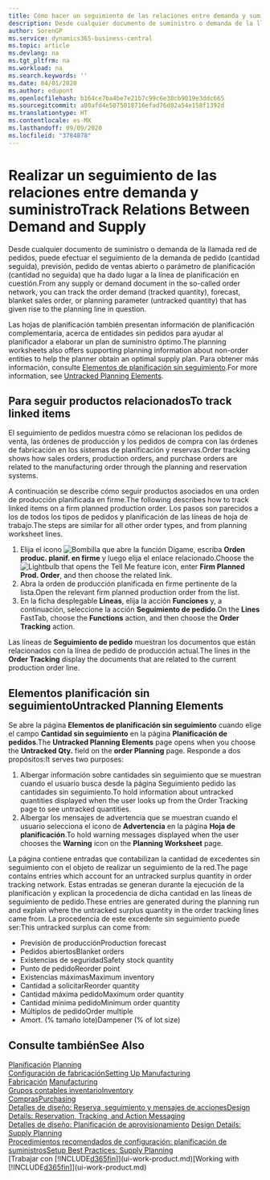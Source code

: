 ```yaml
---
title: Cómo hacer un seguimiento de las relaciones entre demanda y suministro | Documentos de Microsoft
description: Desde cualquier documento de suministro o demanda de la llamada red de pedidos, puede efectuar el seguimiento de la demanda de pedido (cantidad seguida), previsión, pedido de ventas abierto o parámetro de planificación (cantidad no seguida) que ha dado lugar a la línea de planificación en cuestión.
author: SorenGP
ms.service: dynamics365-business-central
ms.topic: article
ms.devlang: na
ms.tgt_pltfrm: na
ms.workload: na
ms.search.keywords: ''
ms.date: 04/01/2020
ms.author: edupont
ms.openlocfilehash: b164ce7ba4be7e21b7c99c6e38cb9019e3ddc665
ms.sourcegitcommit: a80afd4e5075018716efad76d82a54e158f1392d
ms.translationtype: HT
ms.contentlocale: es-MX
ms.lasthandoff: 09/09/2020
ms.locfileid: "3784878"
---
```

# <a name="track-relations-between-demand-and-supply"></a><span data-ttu-id="1ec70-103">Realizar un seguimiento de las relaciones entre demanda y suministro</span><span class="sxs-lookup"><span data-stu-id="1ec70-103">Track Relations Between Demand and Supply</span></span>
<span data-ttu-id="1ec70-104">Desde cualquier documento de suministro o demanda de la llamada red de pedidos, puede efectuar el seguimiento de la demanda de pedido (cantidad seguida), previsión, pedido de ventas abierto o parámetro de planificación (cantidad no seguida) que ha dado lugar a la línea de planificación en cuestión.</span><span class="sxs-lookup"><span data-stu-id="1ec70-104">From any supply or demand document in the so-called order network, you can track the order demand (tracked quantity), forecast, blanket sales order, or planning parameter (untracked quantity) that has given rise to the planning line in question.</span></span>

<span data-ttu-id="1ec70-105">Las hojas de planificación también presentan información de planificación complementaria, acerca de entidades sin pedidos para ayudar al planificador a elaborar un plan de suministro óptimo.</span><span class="sxs-lookup"><span data-stu-id="1ec70-105">The planning worksheets also offers supporting planning information about non-order entities to help the planner obtain an optimal supply plan.</span></span> <span data-ttu-id="1ec70-106">Para obtener más información, consulte [Elementos de planificación sin seguimiento](production-how-track-demand-supply.md#untracked-planning-elements).</span><span class="sxs-lookup"><span data-stu-id="1ec70-106">For more information, see [Untracked Planning Elements](production-how-track-demand-supply.md#untracked-planning-elements).</span></span>

## <a name="to-track-linked-items"></a><span data-ttu-id="1ec70-107">Para seguir productos relacionados</span><span class="sxs-lookup"><span data-stu-id="1ec70-107">To track linked items</span></span>
<span data-ttu-id="1ec70-108">El seguimiento de pedidos muestra cómo se relacionan los pedidos de venta, las órdenes de producción y los pedidos de compra con las órdenes de fabricación en los sistemas de planificación y reservas.</span><span class="sxs-lookup"><span data-stu-id="1ec70-108">Order tracking shows how sales orders, production orders, and purchase orders are related to the manufacturing order through the planning and reservation systems.</span></span>

<span data-ttu-id="1ec70-109">A continuación se describe cómo seguir productos asociados en una orden de producción planificada en firme.</span><span class="sxs-lookup"><span data-stu-id="1ec70-109">The following describes how to track linked items on a firm planned production order.</span></span> <span data-ttu-id="1ec70-110">Los pasos son parecidos a los de todos los tipos de pedidos y planificación de las líneas de hoja de trabajo.</span><span class="sxs-lookup"><span data-stu-id="1ec70-110">The steps are similar for all other order types, and from planning worksheet lines.</span></span>

1. <span data-ttu-id="1ec70-111">Elija el icono ![Bombilla que abre la función Dígame](media/ui-search/search_small.png "Dígame qué desea hacer"), escriba **Orden produc. planif. en firme** y luego elija el enlace relacionado.</span><span class="sxs-lookup"><span data-stu-id="1ec70-111">Choose the ![Lightbulb that opens the Tell Me feature](media/ui-search/search_small.png "Tell me what you want to do") icon, enter **Firm Planned Prod. Order**, and then choose the related link.</span></span>
2. <span data-ttu-id="1ec70-112">Abra la orden de producción planificada en firme pertinente de la lista.</span><span class="sxs-lookup"><span data-stu-id="1ec70-112">Open the relevant firm planned production order from the list.</span></span>
3. <span data-ttu-id="1ec70-113">En la ficha desplegable **Líneas**, elija la acción **Funciones** y, a continuación, seleccione la acción **Seguimiento de pedido**.</span><span class="sxs-lookup"><span data-stu-id="1ec70-113">On the **Lines** FastTab, choose the **Functions** action, and then choose the **Order Tracking** action.</span></span>

<span data-ttu-id="1ec70-114">Las líneas de **Seguimiento de pedido** muestran los documentos que están relacionados con la línea de pedido de producción actual.</span><span class="sxs-lookup"><span data-stu-id="1ec70-114">The lines in the **Order Tracking** display the documents that are related to the current production order line.</span></span>

## <a name="untracked-planning-elements"></a><span data-ttu-id="1ec70-115">Elementos planificación sin seguimiento</span><span class="sxs-lookup"><span data-stu-id="1ec70-115">Untracked Planning Elements</span></span>
<span data-ttu-id="1ec70-116">Se abre la página **Elementos de planificación sin seguimiento** cuando elige el campo **Cantidad sin seguimiento** en la página **Planificación de pedidos**.</span><span class="sxs-lookup"><span data-stu-id="1ec70-116">The **Untracked Planning Elements** page opens when you choose the **Untracked Qty.** field on the **order Planning** page.</span></span> <span data-ttu-id="1ec70-117">Responde a dos propósitos:</span><span class="sxs-lookup"><span data-stu-id="1ec70-117">It serves two purposes:</span></span>

1. <span data-ttu-id="1ec70-118">Albergar información sobre cantidades sin seguimiento que se muestran cuando el usuario busca desde la página Seguimiento pedido las cantidades sin seguimiento.</span><span class="sxs-lookup"><span data-stu-id="1ec70-118">To hold information about untracked quantities displayed when the user looks up from the Order Tracking page to see untracked quantities.</span></span>
2. <span data-ttu-id="1ec70-119">Albergar los mensajes de advertencia que se muestran cuando el usuario selecciona el icono de **Advertencia** en la página **Hoja de planificación**.</span><span class="sxs-lookup"><span data-stu-id="1ec70-119">To hold warning messages displayed when the user chooses the **Warning** icon on the **Planning Worksheet** page.</span></span>

<span data-ttu-id="1ec70-120">La página contiene entradas que contabilizan la cantidad de excedentes sin seguimiento con el objeto de realizar un seguimiento de la red.</span><span class="sxs-lookup"><span data-stu-id="1ec70-120">The page contains entries which account for an untracked surplus quantity in order tracking network.</span></span> <span data-ttu-id="1ec70-121">Estas entradas se generan durante la ejecución de la planificación y explican la procedencia de dicha cantidad en las líneas de seguimiento de pedido.</span><span class="sxs-lookup"><span data-stu-id="1ec70-121">These entries are generated during the planning run and explain where the untracked surplus quantity in the order tracking lines came from.</span></span> <span data-ttu-id="1ec70-122">La procedencia de este excedente sin seguimiento puede ser:</span><span class="sxs-lookup"><span data-stu-id="1ec70-122">This untracked surplus can come from:</span></span>

- <span data-ttu-id="1ec70-123">Previsión de producción</span><span class="sxs-lookup"><span data-stu-id="1ec70-123">Production forecast</span></span>
- <span data-ttu-id="1ec70-124">Pedidos abiertos</span><span class="sxs-lookup"><span data-stu-id="1ec70-124">Blanket orders</span></span>
- <span data-ttu-id="1ec70-125">Existencias de seguridad</span><span class="sxs-lookup"><span data-stu-id="1ec70-125">Safety stock quantity</span></span>
- <span data-ttu-id="1ec70-126">Punto de pedido</span><span class="sxs-lookup"><span data-stu-id="1ec70-126">Reorder point</span></span>
- <span data-ttu-id="1ec70-127">Existencias máximas</span><span class="sxs-lookup"><span data-stu-id="1ec70-127">Maximum inventory</span></span>
- <span data-ttu-id="1ec70-128">Cantidad a solicitar</span><span class="sxs-lookup"><span data-stu-id="1ec70-128">Reorder quantity</span></span>
- <span data-ttu-id="1ec70-129">Cantidad máxima pedido</span><span class="sxs-lookup"><span data-stu-id="1ec70-129">Maximum order quantity</span></span>
- <span data-ttu-id="1ec70-130">Cantidad mínima pedido</span><span class="sxs-lookup"><span data-stu-id="1ec70-130">Minimum order quantity</span></span>
- <span data-ttu-id="1ec70-131">Múltiplos de pedido</span><span class="sxs-lookup"><span data-stu-id="1ec70-131">Order multiple</span></span>
- <span data-ttu-id="1ec70-132">Amort. (% tamaño lote)</span><span class="sxs-lookup"><span data-stu-id="1ec70-132">Dampener (% of lot size)</span></span>

## <a name="see-also"></a><span data-ttu-id="1ec70-133">Consulte también</span><span class="sxs-lookup"><span data-stu-id="1ec70-133">See Also</span></span>  
<span data-ttu-id="1ec70-134">[Planificación](production-planning.md) </span><span class="sxs-lookup"><span data-stu-id="1ec70-134">[Planning](production-planning.md) </span></span>  
[<span data-ttu-id="1ec70-135">Configuración de fabricación</span><span class="sxs-lookup"><span data-stu-id="1ec70-135">Setting Up Manufacturing</span></span>](production-configure-production-processes.md)  
<span data-ttu-id="1ec70-136">[Fabricación](production-manage-manufacturing.md)  </span><span class="sxs-lookup"><span data-stu-id="1ec70-136">[Manufacturing](production-manage-manufacturing.md)  </span></span>  
[<span data-ttu-id="1ec70-137">Grupos contables inventario</span><span class="sxs-lookup"><span data-stu-id="1ec70-137">Inventory</span></span>](inventory-manage-inventory.md)  
[<span data-ttu-id="1ec70-138">Compras</span><span class="sxs-lookup"><span data-stu-id="1ec70-138">Purchasing</span></span>](purchasing-manage-purchasing.md)  
[<span data-ttu-id="1ec70-139">Detalles de diseño: Reserva, seguimiento y mensajes de acciones</span><span class="sxs-lookup"><span data-stu-id="1ec70-139">Design Details: Reservation, Tracking, and Action Messaging</span></span>](design-details-reservation-order-tracking-and-action-messaging.md)  
<span data-ttu-id="1ec70-140">[Detalles de diseño: Planificación de aprovisionamiento](design-details-supply-planning.md) </span><span class="sxs-lookup"><span data-stu-id="1ec70-140">[Design Details: Supply Planning](design-details-supply-planning.md) </span></span>  
[<span data-ttu-id="1ec70-141">Procedimientos recomendados de configuración: planificación de suministros</span><span class="sxs-lookup"><span data-stu-id="1ec70-141">Setup Best Practices: Supply Planning</span></span>](setup-best-practices-supply-planning.md)  
<span data-ttu-id="1ec70-142">[Trabajar con [!INCLUDE[d365fin](includes/d365fin_md.md)]](ui-work-product.md)</span><span class="sxs-lookup"><span data-stu-id="1ec70-142">[Working with [!INCLUDE[d365fin](includes/d365fin_md.md)]](ui-work-product.md)</span></span>
